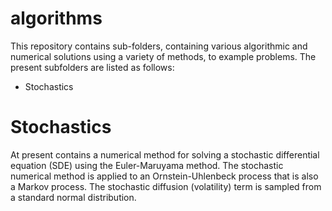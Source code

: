# algorithms
This repository contains sub-folders, containing various algorithmic and numerical solutions using a variety of methods, to example problems. The present subfolders are listed as follows:

- Stochastics

# Stochastics

At present contains a numerical method for solving a stochastic differential equation (SDE) using the Euler-Maruyama method. The stochastic numerical method is applied to an Ornstein-Uhlenbeck process that is also a Markov process. The stochastic diffusion (volatility) term is sampled from a standard normal distribution.
